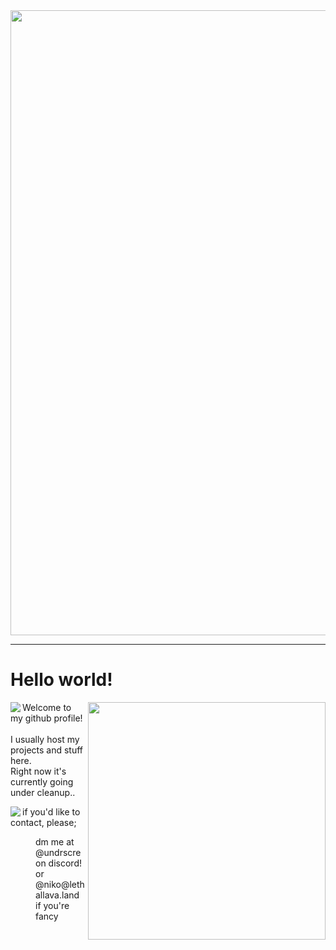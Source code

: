 <img src="https://media.discordapp.net/attachments/1126600573538545704/1216415718019698828/cooltext453763626649135.gif?ex=66004e6b&is=65edd96b&hm=211625a3bad5fcfc34809bcee50643c61a2132fdcd4e6ba08baa9f42f8a98fb3&" style="width:1000px">

---
# Hello world!
<p>
<img width=380 src="https://github-readme-stats.vercel.app/api?username=nkkls&show_icons=true&theme=radical" align="right">
<p>
    <img src="https://github.com/nkkls/nkkls/assets/105597411/e71f2679-8e05-4c26-a35d-cba94007725f" align="left">
    Welcome to my github profile!<br><br>I usually host my projects and stuff here.<br> Right now it's currently going under cleanup..
</p>

<p>
    <img src="https://github.com/nkkls/nkkls/assets/105597411/efb1388f-3da3-42fd-bf85-6617f9a97a43" align="left">
    if you'd like to contact, please;
    <dl>
      <dd>dm me at @undrscre on discord! or<br>
          @niko@lethallava.land if you're fancy</dd>
    </dl>
</p>
</p>
